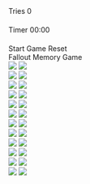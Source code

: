 <!DOCTYPE html>
<html lang="en">

<head>
   <meta charset="UTF-8">
   <meta http-equiv="X-UA-Compatible" content="IE=edge">
   <meta name="viewport" content="width=device-width, initial-scale=1.0">
   <title>Memory Game</title>
   <link rel="stylesheet" href="./style.css">
   <link rel="stylesheet" href="./styleEnter.css">
</head>

<body>
   <section class="glow">
      <div style="padding-bottom: 20px">
         <a>Tries</a>
         <a id="score">0</a>
      </div>
      <div style="padding-bottom: 20px">
         <a>Timer</a>
         <a id="timer">00:00</a>
      </div>
      <div>
         <a id="start" class="neon-button" onclick="startGame()">Start Game</a>
         <a class="neon-button" onclick="reset()">Reset</a>
      </div>
   </section>
   <section id="board" class="memory-game">
      <a class="glow">Fallout Memory Game</a>
      <div class="memory-card" data-framework="bobRossVaultBoy">
         <img class="front-card" src="./img/bobRossVaultBoy.jpg">
         <img class="back-card" src="./img/backCard.jpg">
      </div>
      <div class="memory-card" data-framework="fatVaultBoy">
         <img class="front-card" src="./img/fatVaultBoy.png">
         <img class="back-card" src="./img/backCard.jpg">
      </div>
      <div class="memory-card" data-framework="gunVaultBoy">
         <img class="front-card" src="./img/gunVaultBoy.jpg">
         <img class="back-card" src="./img/backCard.jpg">
      </div>
      <div class="memory-card" data-framework="madVaultBoy">
         <img class="front-card" src="./img/madVaultBoy.jpg">
         <img class="back-card" src="./img/backCard.jpg">
      </div>
      <div class="memory-card" data-framework="mechVaultBoy">
         <img class="front-card" src="./img/mechVaultBoy.png">
         <img class="back-card" src="./img/backCard.jpg">
      </div>
      <div class="memory-card" data-framework="nukaVaultBoy">
         <img class="front-card" src="./img/nukaVaultBoy.webp">
         <img class="back-card" src="./img/backCard.jpg">
      </div>
      <div class="memory-card" data-framework="bobRossVaultBoy">
         <img class="front-card" src="./img/bobRossVaultBoy.jpg">
         <img class="back-card" src="./img/backCard.jpg">
      </div>
      <div class="memory-card" data-framework="fatVaultBoy">
         <img class="front-card" src="./img/fatVaultBoy.png">
         <img class="back-card" src="./img/backCard.jpg">
      </div>
      <div class="memory-card" data-framework="gunVaultBoy">
         <img class="front-card" src="./img/gunVaultBoy.jpg">
         <img class="back-card" src="./img/backCard.jpg">
      </div>
      <div class="memory-card" data-framework="madVaultBoy">
         <img class="front-card" src="./img/madVaultBoy.jpg">
         <img class="back-card" src="./img/backCard.jpg">
      </div>
      <div class="memory-card" data-framework="mechVaultBoy">
         <img class="front-card" src="./img/mechVaultBoy.png">
         <img class="back-card" src="./img/backCard.jpg">
      </div>
      <div class="memory-card" data-framework="nukaVaultBoy">
         <img class="front-card" src="./img/nukaVaultBoy.webp">
         <img class="back-card" src="./img/backCard.jpg">
      </div>
   </section>
   <section id="gameover" class="glow" style="margin: auto;"></section>

   <script src="index.js">

   </script>
</body>

</html>
